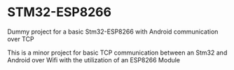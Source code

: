# STM32-ESP8266
Dummy project for a basic Stm32-ESP8266 with Android communication over TCP


This is a minor project for basic TCP communication between an Stm32 and Android over Wifi with the utilization of an ESP8266 Module
